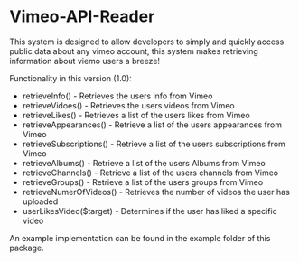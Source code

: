 Vimeo-API-Reader
================

This system is designed to allow developers to simply and quickly access public data about any vimeo account, this system makes retrieving information about viemo users a breeze!

Functionality in this version (1.0):

- retrieveInfo() - Retrieves the users info from Vimeo
- retrieveVidoes() - Retrieves the users videos from Vimeo
- retrieveLikes() - Retrieves a list of the users likes from Vimeo
- retrieveAppearances() - Retrieve a list of the users appearances from Vimeo
- retrieveSubscriptions() - Retrieve a list of the users subscriptions from Vimeo
- retrieveAlbums() - Retrieve a list of the users Albums from Vimeo
- retrieveChannels() - Retrieve a list of the users channels from Vimeo
- retrieveGroups() - Retrieve a list of the users groups from Vimeo
- retrieveNumerOfVideos() - Retrieves the number of videos the user has uploaded
- userLikesVideo($target) - Determines if the user has liked a specific video

An example implementation can be found in the example folder of this package.